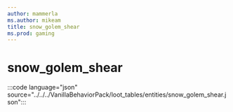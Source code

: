 ```yaml
---
author: mammerla
ms.author: mikeam
title: snow_golem_shear
ms.prod: gaming
---
```


# snow_golem_shear

:::code language="json" source="../../../VanillaBehaviorPack/loot_tables/entities/snow_golem_shear.json":::